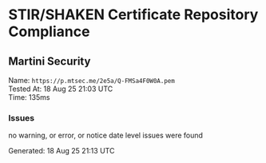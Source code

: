 # STIR/SHAKEN Certificate Repository Compliance

## Martini Security

Name: `https://p.mtsec.me/2e5a/Q-FMSa4F0W0A.pem`\
Tested At: 18 Aug 25 21:03 UTC\
Time: 135ms

### Issues

no warning, or error, or notice date level issues were found

Generated: 18 Aug 25 21:13 UTC
